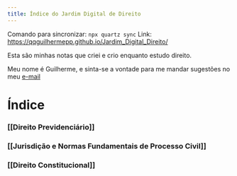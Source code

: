 ```yaml
---
title: Índice do Jardim Digital de Direito
---
```


Comando para sincronizar: `npx quartz sync`
Link: https://qqguilhermepp.github.io/Jardim_Digital_Direito/

Esta são minhas notas que criei e crio enquanto estudo direito.

Meu nome é Guilherme, e sinta-se a vontade para me mandar sugestões no meu [e-mail](mailto:guilherme.sampaio.gomes@outlook.com.br)

# Índice
### [[Direito Previdenciário]]
### [[Jurisdição e Normas Fundamentais de Processo Civil]]
### [[Direito Constitucional]]

